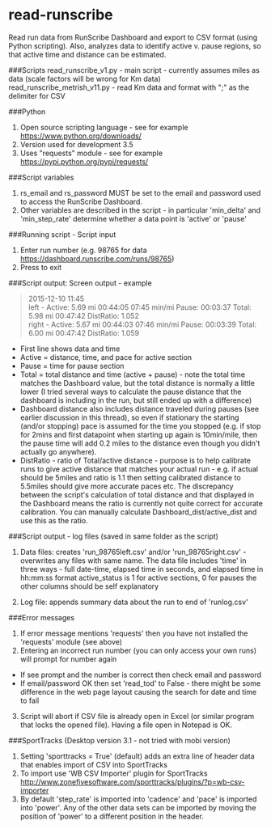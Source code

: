 # read-runscribe
Read run data from RunScribe Dashboard and export to CSV format (using Python scripting). Also, analyzes data to identify active v. pause regions, so that active time and distance can be estimated.

###Scripts
read_runscribe_v1.py - main script - currently assumes miles as data (scale factors will be wrong for Km data)
read_runscribe_metrish_v11.py - read Km data and format with ";" as the delimiter for CSV

###Python
1. Open source scripting language - see for example https://www.python.org/downloads/
2. Version used for development 3.5
3. Uses "requests" module - see for example https://pypi.python.org/pypi/requests/

###Script variables
1. rs_email and rs_password MUST be set to the email and password used to access the RunScribe Dashboard.
2. Other variables are described in the script - in particular 'min_delta' and 'min_step_rate' determine whether a data point is 'active' or 'pause'

###Running script - Script input
1. Enter run number (e.g. 98765 for data https://dashboard.runscribe.com/runs/98765)
2. Press to exit

###Script output:
Screen output - example
> 2015-12-10 11:45  
> left - Active: 5.69 mi 00:44:05 07:45 min/mi Pause: 00:03:37 Total: 5.98 mi 00:47:42 DistRatio: 1.052  
> right - Active: 5.67 mi 00:44:03 07:46 min/mi Pause: 00:03:39 Total: 6.00 mi 00:47:42 DistRatio: 1.059  

- First line shows data and time
- Active = distance, time, and pace for active section
- Pause = time for pause section
- Total = total distance and time (active + pause) - note the total time matches the Dashboard value, but the total distance is normally a little lower (I tried several ways to calculate the pause distance that the dashboard is including in the run, but still ended up with a difference)
- Dashboard distance also includes distance traveled during pauses (see earlier discussion in this thread), so even if stationary the starting (and/or stopping) pace is assumed for the time you stopped (e.g. if stop for 2mins and first datapoint when starting up again is 10min/mile, then the pause time will add 0.2 miles to the distance even though you didn't actually go anywhere).
- DistRatio - ratio of Total/active distance - purpose is to help calibrate runs to give active distance that matches your actual run - e.g. if actual should be 5miles and ratio is 1.1 then setting calibrated distance to 5.5miles should give more accurate paces etc. The discrepancy between the script's calculation of total distance and that displayed in the Dashboard means the ratio is currently not quite correct for accurate calibration. You can manually calculate Dashboard_dist/active_dist and use this as the ratio.

###Script output - log files (saved in same folder as the script)

1. Data files: creates 'run_98765left.csv' and/or 'run_98765right.csv' - overwrites any files with same name.
The data file includes 'time' in three ways - full date-time, elapsed time in seconds, and elapsed time in hh:mm:ss format
active_status is 1 for active sections, 0 for pauses
the other columns should be self explanatory

2. Log file: appends summary data about the run to end of 'runlog.csv'

###Error messages
1. If error message mentions 'requests' then you have not installed the 'requests' module (see above)
2. Entering an incorrect run number (you can only access your own runs) will prompt for number again
  * If see prompt and the number is correct then check email and password
  * If email/password OK then set 'read_tod' to False - there might be some difference in the web page layout causing the search for date and time to fail
3. Script will abort if CSV file is already open in Excel (or similar program that locks the opened file). Having a file open in Notepad is OK.

###SportTracks (Desktop version 3.1 - not tried with mobi version)
1. Setting 'sporttracks = True' (default) adds an extra line of header data that enables import of CSV into SportTracks
2. To import use 'WB CSV Importer' plugin for SportTracks
http://www.zonefivesoftware.com/sporttracks/plugins/?p=wb-csv-importer
3. By default 'step_rate' is imported into 'cadence' and 'pace' is imported into 'power'. Any of the other data sets can be imported by moving the position of 'power' to a different position in the header.
